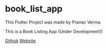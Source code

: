 # book_list_app

This Flutter Project was made by Pranav Verma.

This is a Book Listing App (Under Development!)

[Github](https://github.com/PranavVerma-droid)
[Website](https://web.craftingrealm.tk)
